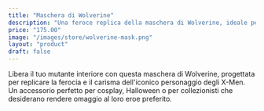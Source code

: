 ```yaml
---
title: "Maschera di Wolverine"
description: "Una feroce replica della maschera di Wolverine, ideale per i fan dell'iconico mutante."
price: "175.00"
image: "/images/store/wolverine-mask.png"
layout: "product"
draft: false
---
```

Libera il tuo mutante interiore con questa maschera di Wolverine, progettata per replicare la ferocia e il carisma dell'iconico personaggio degli X-Men. Un accessorio perfetto per cosplay, Halloween o per collezionisti che desiderano rendere omaggio al loro eroe preferito.